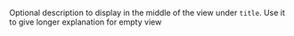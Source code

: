 Optional description to display in the middle of the view under `title`.
Use it to give longer explanation for empty view